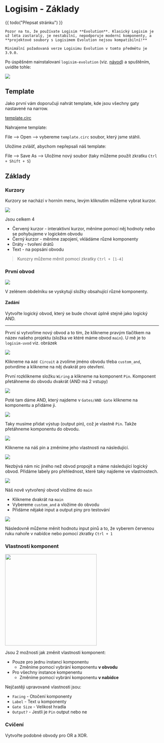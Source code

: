 # Logisim - Základy

{{ todo("Přepsat stránku") }}

```admonish important title="Máte správný Logisim?"
Pozor na to, že používate Logisim **Evolution**. Klasický Logisim je už léta zastaralý, je nestabilní, nepodporuje moderní komponenty, a **projektové soubory s Logisimem Evolution nejsou kompatibilní!**
```

```admonish info title="Verze Logisimu Evolution"
Minimální požadovaná verze Logisimu Evolution v tomto předmětu je 3.9.0.
```

Po úspěšném nainstalovaní `logisim-evolution` (viz. [návod](01_logisim-instalace)) a spuštěním, uvidíte tohle:

<img src="../img/logisim-zaklady-uvod.png"/>

## Template

Jako první vám doporučuji nahrát template, kde jsou všechny gaty nastavené na narrow.

[template.circ](../logisim/template.circ)

Nahrajeme template:

File --> Open --> vybereme `template.circ` soubor, který jsme stáhli.

Uložíme zvlášť, abychom nepřepsali náš template:

File --> Save As --> Uložíme nový soubor (taky můžeme použít zkratku `Ctrl + Shift + S`)

## Základy

### Kurzory

Kurzory se nachází v horním menu, levým kliknutím můžeme vybrat kurzor.

<img src="../img/logisim-uvod-kurzory.png"/>

Jsou celkem 4
- Červený kurzor - interaktivní kurzor, měníme pomocí něj hodnoty nebo se pohybujeme v logickém obvodu
- Černý kurzor - měníme zapojení, vkládáme různé komponenty
- Dráty - tvoření drátů
- Text - na popsání obvodu

> Kurozry můžeme měnit pomocí zkratky `Ctrl + [1-4]`

### První obvod

<img src="../img/logisim-uvod-2.png"/>

V zelénem obdelníku se vyskytují složky obsahující různé komponenty.

#### Zadání

Vytvořte logický obvod, který se bude chovat úplně stejně jako logický AND.

---

První si vytvoříme nový obvod a to tím, že klikneme pravým tlačítkem na název našeho projektu (složka ve ktéré máme obvod `main`). U mě je to `logisim-uvod` viz. obrázek

<img src="../img/logisim-uvod-add-circuit.png">

Klikneme na `Add Circuit` a zvolíme jméno obvodu třeba `custom_and`, potvrdíme a klikneme na něj dvakrát pro otevření.

První rozklikneme složku `Wiring` a klikneme na komponent `Pin`. Komponent přetáhneme do obvodu dvakrát (AND má 2 vstupy)

<img src="../img/logisim-uvod-4.png">

Poté tam dáme AND, který najdeme v `Gates/AND Gate` klikneme na komponentu a přidáme ji.

<img src="../img/logisim-uvod-5.png">

Taky musíme přidat výstup (output pin), což je vlastně `Pin`. Takže přetáhneme komponentu do obvodu.

<img src="../img/logisim-uvod-6.png">

Klikneme na náš pin a změníme jeho vlastnosti na následující.

<img src="../img/logisim-uvod-output-pin.png">


Nezbývá nám nic jiného než obvod propojit a máme následující logický obvod. Přidáme labely pro přehlednost, které taky najdeme ve vlastnostech.

<img src="../img/logisim-uvod-8.png">

Náš nově vytvořený obvod vložíme do `main`
  - Klikneme dvakrát na `main`
  - Vybereme `custom_and` a vložíme do obvodu
  - Přidáme nějaké input a output piny pro testování

<img src="../img/logisim-uvod-custom-and.png">

Následovně můžeme měnit hodnotu input pinů a to, že vyberem červenou ruku nahoře v nabídce nebo pomocí zkratky `Ctrl + 1`



### Vlastnosti komponent

<img src="../img/logisim-uvod-3.png" width=300px/>

Jsou 2 možnosti jak změnit vlastnosti komponent:
- Pouze pro jednu instanci komponentu
   - Změníme pomocí vybrání komponentu **v obvodu**
- Pro všechny instance kompenentu
    - Změníme pomocí vybrání komponentu **v nabídce**

Nejčastěji upravované vlastnosti jsou:
- `Facing` - Otočení komponenty
- `Label` - Text u komponenty
- `Gate Size` - Velikost hradla
- `Output?` - Jestli je `Pin` output nebo ne

### Cvičení

Vytvořte podobné obvody pro OR a XOR.